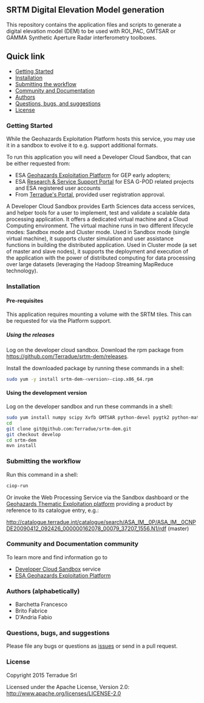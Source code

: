 ## SRTM Digital Elevation Model generation

This repository contains the application files and scripts to generate a digital elevation model (DEM) to be used with ROI_PAC, GMTSAR or GAMMA Synthetic Aperture Radar interferometry toolboxes.

## Quick link

* [Getting Started](#getting-started)
* [Installation](#installation)
* [Submitting the workflow](#submit)
* [Community and Documentation](#community)
* [Authors](#authors)
* [Questions, bugs, and suggestions](#questions)
* [License](#license)

### <a name="getting-started"></a>Getting Started

While the Geohazards Exploitation Platform hosts this service, you may use it in a sandbox to evolve it to e.g. support additional formats.

To run this application you will need a Developer Cloud Sandbox, that can be either requested from:
* ESA [Geohazards Exploitation Platform](https://geohazards-tep.eo.esa.int) for GEP early adopters;
* ESA [Research & Service Support Portal](http://eogrid.esrin.esa.int/cloudtoolbox/) for ESA G-POD related projects and ESA registered user accounts
* From [Terradue's Portal](http://www.terradue.com/partners), provided user registration approval.

A Developer Cloud Sandbox provides Earth Sciences data access services, and helper tools for a user to implement, test and validate a scalable data processing application. It offers a dedicated virtual machine and a Cloud Computing environment.
The virtual machine runs in two different lifecycle modes: Sandbox mode and Cluster mode.
Used in Sandbox mode (single virtual machine), it supports cluster simulation and user assistance functions in building the distributed application.
Used in Cluster mode (a set of master and slave nodes), it supports the deployment and execution of the application with the power of distributed computing for data processing over large datasets (leveraging the Hadoop Streaming MapReduce technology).

### <a name="installation"></a>Installation

#### Pre-requisites

This application requires mounting a volume with the SRTM tiles. This can be requested for via the Platform support.

##### Using the releases

Log on the developer cloud sandbox. Download the rpm package from https://github.com/Terradue/srtm-dem/releases.

Install the downloaded package by running these commands in a shell:

```bash
sudo yum -y install srtm-dem-<version>-ciop.x86_64.rpm
```

#### Using the development version

Log on the developer sandbox and run these commands in a shell:

```bash
sudo yum install numpy scipy Xvfb GMTSAR python-devel pygtk2 python-matplotlib python-imaging rciop
cd
git clone git@github.com:Terradue/srtm-dem.git
git checkout develop
cd srtm-dem
mvn install
```

### <a name="submit"></a>Submitting the workflow

Run this command in a shell:

```bash
ciop-run
```
Or invoke the Web Processing Service via the Sandbox dashboard or the [Geohazards Thematic Exploitation platform](https://geohazards-tep.eo.esa.int) providing a product by reference to its catalogue entry, e.g.:

http://catalogue.terradue.int/catalogue/search/ASA_IM__0P/ASA_IM__0CNPDE20090412_092426_000000162078_00079_37207_1556.N1/rdf (master)

### <a name="community"></a>Community and Documentation community

To learn more and find information go to

* [Developer Cloud Sandbox](http://docs.terradue.com/developer) service
* [ESA Geohazards Exploitation Platform](https://geohazards-tep.eo.esa.int)

### <a name="authors"></a>Authors (alphabetically)

* Barchetta Francesco
* Brito Fabrice
* D'Andria Fabio

### <a name="questions"></a>Questions, bugs, and suggestions

Please file any bugs or questions as [issues](https://github.com/Terradue/srtm-dem/issues/new) or send in a pull request.

### <a name="license"></a>License

Copyright 2015 Terradue Srl

Licensed under the Apache License, Version 2.0: http://www.apache.org/licenses/LICENSE-2.0

